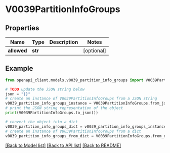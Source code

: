 # V0039PartitionInfoGroups


## Properties

Name | Type | Description | Notes
------------ | ------------- | ------------- | -------------
**allowed** | **str** |  | [optional] 

## Example

```python
from openapi_client.models.v0039_partition_info_groups import V0039PartitionInfoGroups

# TODO update the JSON string below
json = "{}"
# create an instance of V0039PartitionInfoGroups from a JSON string
v0039_partition_info_groups_instance = V0039PartitionInfoGroups.from_json(json)
# print the JSON string representation of the object
print(V0039PartitionInfoGroups.to_json())

# convert the object into a dict
v0039_partition_info_groups_dict = v0039_partition_info_groups_instance.to_dict()
# create an instance of V0039PartitionInfoGroups from a dict
v0039_partition_info_groups_from_dict = V0039PartitionInfoGroups.from_dict(v0039_partition_info_groups_dict)
```
[[Back to Model list]](../README.md#documentation-for-models) [[Back to API list]](../README.md#documentation-for-api-endpoints) [[Back to README]](../README.md)


